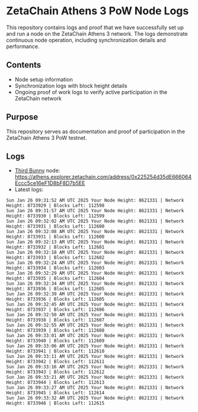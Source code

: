 # ZetaChain Athens 3 PoW Node Logs
This repository contains logs and proof that we have successfully set up and run a node on the ZetaChain Athens 3 network. The logs demonstrate continuous node operation, including synchronization details and performance.

## Contents
- Node setup information
- Synchronization logs with block height details
- Ongoing proof of work logs to verify active participation in the ZetaChain network

## Purpose
This repository serves as documentation and proof of participation in the ZetaChain Athens 3 PoW testnet.

## Logs

- [Third Bunny](https://thirdbunny.xyz/) node: https://athens.explorer.zetachain.com/address/0x225254d35dE666064Eccc5ce16eF1D8bF8D7b5EE
- Latest logs:
```
Sun Jan 26 09:31:52 AM UTC 2025 Your Node Height: 8621331 | Network Height: 8733929 | Blocks Left: 112598
Sun Jan 26 09:31:57 AM UTC 2025 Your Node Height: 8621331 | Network Height: 8733930 | Blocks Left: 112599
Sun Jan 26 09:32:02 AM UTC 2025 Your Node Height: 8621331 | Network Height: 8733931 | Blocks Left: 112600
Sun Jan 26 09:32:08 AM UTC 2025 Your Node Height: 8621331 | Network Height: 8733931 | Blocks Left: 112600
Sun Jan 26 09:32:13 AM UTC 2025 Your Node Height: 8621331 | Network Height: 8733932 | Blocks Left: 112601
Sun Jan 26 09:32:18 AM UTC 2025 Your Node Height: 8621331 | Network Height: 8733933 | Blocks Left: 112602
Sun Jan 26 09:32:24 AM UTC 2025 Your Node Height: 8621331 | Network Height: 8733934 | Blocks Left: 112603
Sun Jan 26 09:32:29 AM UTC 2025 Your Node Height: 8621331 | Network Height: 8733935 | Blocks Left: 112604
Sun Jan 26 09:32:34 AM UTC 2025 Your Node Height: 8621331 | Network Height: 8733936 | Blocks Left: 112605
Sun Jan 26 09:32:39 AM UTC 2025 Your Node Height: 8621331 | Network Height: 8733936 | Blocks Left: 112605
Sun Jan 26 09:32:45 AM UTC 2025 Your Node Height: 8621331 | Network Height: 8733937 | Blocks Left: 112606
Sun Jan 26 09:32:50 AM UTC 2025 Your Node Height: 8621331 | Network Height: 8733938 | Blocks Left: 112607
Sun Jan 26 09:32:55 AM UTC 2025 Your Node Height: 8621331 | Network Height: 8733939 | Blocks Left: 112608
Sun Jan 26 09:33:01 AM UTC 2025 Your Node Height: 8621331 | Network Height: 8733940 | Blocks Left: 112609
Sun Jan 26 09:33:06 AM UTC 2025 Your Node Height: 8621331 | Network Height: 8733941 | Blocks Left: 112610
Sun Jan 26 09:33:11 AM UTC 2025 Your Node Height: 8621331 | Network Height: 8733942 | Blocks Left: 112611
Sun Jan 26 09:33:16 AM UTC 2025 Your Node Height: 8621331 | Network Height: 8733943 | Blocks Left: 112612
Sun Jan 26 09:33:21 AM UTC 2025 Your Node Height: 8621331 | Network Height: 8733944 | Blocks Left: 112613
Sun Jan 26 09:33:27 AM UTC 2025 Your Node Height: 8621331 | Network Height: 8733945 | Blocks Left: 112614
Sun Jan 26 09:33:32 AM UTC 2025 Your Node Height: 8621331 | Network Height: 8733946 | Blocks Left: 112615
```
